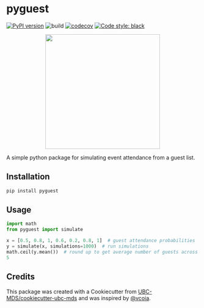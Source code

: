 # pyguest 

[![PyPI version](https://badge.fury.io/py/pyguest.svg)](https://badge.fury.io/py/pyguest)
![build](https://github.com/TomasBeuzen/pyguest/workflows/build/badge.svg?branch=master)
[![codecov](https://codecov.io/gh/TomasBeuzen/pyguest/branch/master/graph/badge.svg)](https://codecov.io/gh/TomasBeuzen/pyguest)
[![Code style: black](https://img.shields.io/badge/code%20style-black-000000.svg)](https://github.com/psf/black)

<p align="center">
  <img src="docs/_static/pyguest-hex.png" width="300">
</p>

A simple python package for simulating event attendance from a guest list.

## Installation

```sh
pip install pyguest
```

## Usage

```python
import math
from pyguest import simulate

x = [0.5, 0.8, 1, 0.6, 0.2, 0.8, 1]  # guest attendance probabilities
y = simulate(x, simulations=1000)  # run simulations
math.ceil(y.mean())  # round up to get average number of guests across simulations
5
```

## Credits
This package was created with a Cookiecutter from [UBC-MDS/cookiecutter-ubc-mds](https://github.com/UBC-MDS/cookiecutter-ubc-mds) and was inspired by [@vcoia](https://github.com/vincenzocoia).
